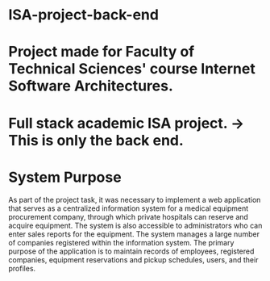 # ISA-project-back-end
# Project made for Faculty of Technical Sciences' course Internet Software Architectures.
# Full stack academic ISA project.  -> This is only the back end.

# System Purpose

As part of the project task, it was necessary to implement a web application that serves as a centralized information system for a medical equipment procurement company, through which private hospitals can reserve and acquire equipment. The system is also accessible to administrators who can enter sales reports for the equipment. The system manages a large number of companies registered within the information system. The primary purpose of the application is to maintain records of employees, registered companies, equipment reservations and pickup schedules, users, and their profiles.






